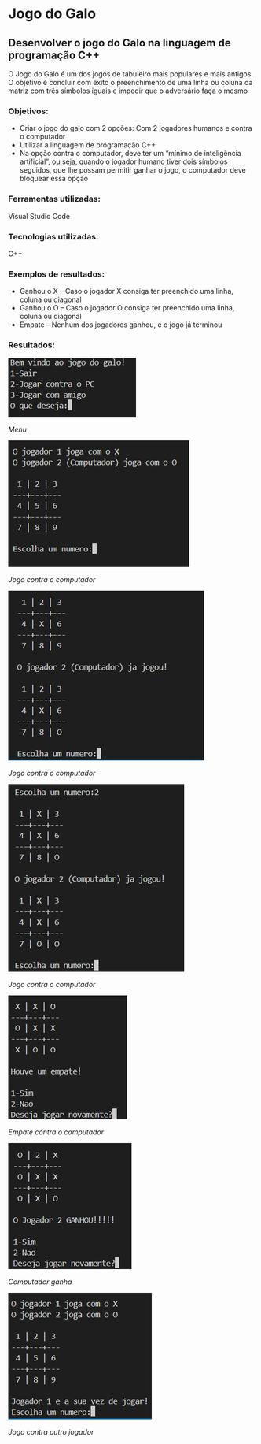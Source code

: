 # Jogo do Galo
## Desenvolver o jogo do Galo na linguagem de programação C++
O Jogo do Galo é um dos jogos de tabuleiro mais populares e mais antigos. O objetivo é concluir com êxito o preenchimento de uma linha ou coluna da matriz com três símbolos iguais e impedir que o adversário faça o mesmo

### Objetivos:
- Criar o jogo do galo com 2 opções: Com 2 jogadores humanos e contra o computador
- Utilizar a linguagem de programação C++
- Na opção contra o computador, deve ter um “mínimo de inteligência artificial”, ou seja, quando o jogador humano tiver dois símbolos seguidos, que lhe possam permitir ganhar o jogo, o computador deve bloquear essa opção

### Ferramentas utilizadas:
Visual Studio Code

### Tecnologias utilizadas:
C++

### Exemplos de resultados:
- Ganhou o X – Caso o jogador X consiga ter preenchido uma linha, coluna ou diagonal
- Ganhou o O – Caso o jogador O consiga ter preenchido uma linha, coluna ou diagonal
- Empate – Nenhum dos jogadores ganhou, e o jogo já terminou

### Resultados:

![Menu](https://github.com/D1ogoCS/Jogo-do-Galo/blob/main/imagens/menu.png)

*Menu*

![Jogo contra o computador](https://github.com/D1ogoCS/Jogo-do-Galo/blob/main/imagens/contraComputador.png)

*Jogo contra o computador*

![Jogo contra o computador](https://github.com/D1ogoCS/Jogo-do-Galo/blob/main/imagens/contraComputador2.png)

*Jogo contra o computador*

![Jogo contra o computador](https://github.com/D1ogoCS/Jogo-do-Galo/blob/main/imagens/contraComputador3.png)

*Jogo contra o computador*

![Empate contra o computador](https://github.com/D1ogoCS/Jogo-do-Galo/blob/main/imagens/empate.png)

*Empate contra o computador*

![Computador ganha](https://github.com/D1ogoCS/Jogo-do-Galo/blob/main/imagens/computadorGanha.png)

*Computador ganha*

![Jogo contra outro jogador](https://github.com/D1ogoCS/Jogo-do-Galo/blob/main/imagens/contraJogador.png)

*Jogo contra outro jogador*

